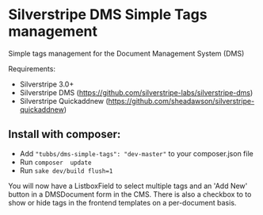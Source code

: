 Silverstripe DMS Simple Tags management
=======================================

Simple tags management for the Document Management System (DMS)

Requirements:
- Silverstripe 3.0+
- Silverstripe DMS (https://github.com/silverstripe-labs/silverstripe-dms)
- Silverstripe Quickaddnew (https://github.com/sheadawson/silverstripe-quickaddnew)

Install with composer:
----------------------

- Add `"tubbs/dms-simple-tags": "dev-master"` to your composer.json file
- Run `composer  update`
- Run `sake dev/build flush=1`


You will now have a ListboxField to select multiple tags and an 'Add New' button in a DMSDocument form in the CMS. There is also a checkbox to to show or hide tags in the frontend templates on a per-document basis.